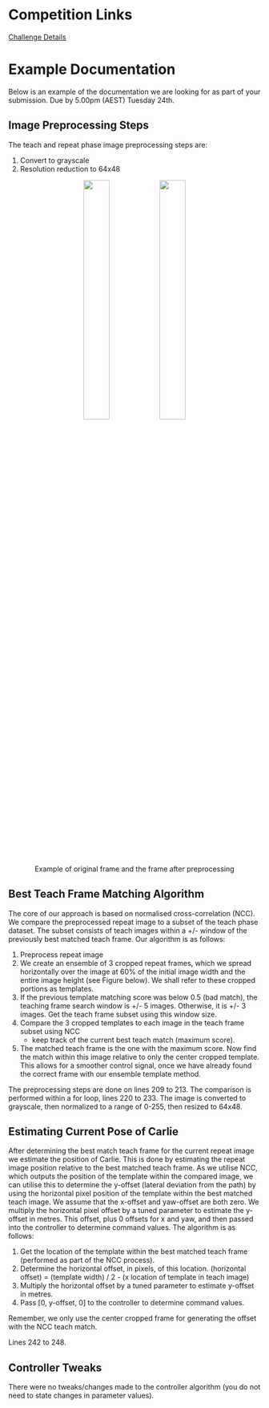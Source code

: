 # Competition Links

[Challenge Details](https://roboticvisionorg.github.io/carlie_docs/competitions/robovis2020_vision_challenge_details.html)

# Example Documentation
Below is an example of the documentation we are looking for as part of your submission. Due by 5.00pm (AEST) Tuesday 24th.

## Image Preprocessing Steps
The teach and repeat phase image preprocessing steps are:

1. Convert to grayscale
2. Resolution reduction to 64x48 

<figure float="center" style="margin-bottom: 2em; display: block; text-align: center">
    <img src="figures/frame_000000.png" width="35%">
    <img src="figures/frame_000000_processed.png" width="35%">
    <caption><br>Example of original frame and the frame after preprocessing</caption>
</figure>

## Best Teach Frame Matching Algorithm
The core of our approach is based on normalised cross-correlation (NCC). We compare the preprocessed repeat image to a subset of the teach phase dataset. The subset consists of teach images within a +/- window of the previously best matched teach frame. Our algorithm is as follows:

1. Preprocess repeat image
2. We create an ensemble of 3 cropped repeat frames, which we spread horizontally over the image at 60% of the initial image width and the entire image height (see Figure below). We shall refer to these cropped portions as templates.
3. If the previous template matching score was below 0.5 (bad match), the teaching frame search window is +/- 5 images. Otherwise, it is +/- 3 images. Get the teach frame subset using this window size.
4. Compare the 3 cropped templates to each image in the teach frame subset using NCC
    - keep track of the current best teach match (maximum score).
5. The matched teach frame is the one with the maximum score. Now find the match within this image relative to only the center cropped template. This allows for a smoother control signal, once we have already found the correct frame with our ensemble template method.

The preprocessing steps are done on lines 209 to 213. The comparison is performed within a for loop, lines 220 to 233. The image is converted to grayscale, then normalized to a range of 0-255, then resized to 64x48.

## Estimating Current Pose of Carlie
After determining the best match teach frame for the current repeat image we estimate the position of Carlie. This is done by estimating the repeat image position relative to the best matched teach frame. As we utilise NCC, which outputs the position of the template within the compared image, we can utilise this to determine the y-offset (lateral deviation from the path) by using the horizontal pixel position of the template within the best matched teach image. We assume that the x-offset and yaw-offset are both zero. We multiply the horizontal pixel offset by a tuned parameter to estimate the y-offset in metres. This offset, plus 0 offsets for x and yaw, and then passed into the controller to determine command values. The algorithm is as follows:

1. Get the location of the template within the best matched teach frame (performed as part of the NCC process).
2. Determine the horizontal offset, in pixels, of this location. (horizontal offset) = (template width) / 2 - (x location of template in teach image)
3. Multiply the horizontal offset by a tuned parameter to estimate y-offset in metres.
4. Pass [0, y-offset, 0] to the controller to determine command values.

Remember, we only use the center cropped frame for generating the offset with the NCC teach match. 

Lines 242 to 248.

## Controller Tweaks
There were no tweaks/changes made to the controller algorithm (you do not need to state changes in parameter values).
